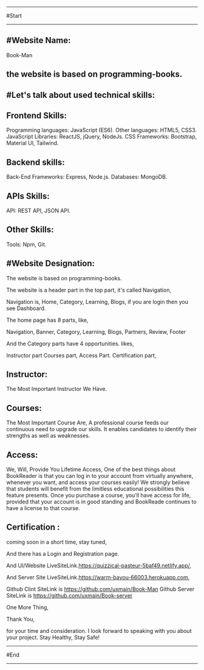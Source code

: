 --------------------------------------------------------------------------------------------------------------------------------------------------------


#Start


--------------------------------------------------------------------------------------------------------------------------------------------------------




#Website Name:
--------------
Book-Man




the website is based on programming-books.
------------------------------------------
















#Let's talk about used technical skills:
-----------------------------------------



Frontend Skills:
----------------

Programming languages: JavaScript (ES6).
Other languages: HTML5, CSS3.
JavaScript Libraries: ReactJS, jQuery, NodeJs.
CSS Frameworks: Bootstrap, Material UI, Tailwind.

Backend skills:
---------------


Back-End Frameworks: Express, Node.js. 
Databases: MongoDB.


APIs Skills:
------------

API:  REST API, JSON API.


Other Skills:
-------------

Tools: Npm, Git.


#Website Designation:
---------------------




The website is based on programming-books.

The website is a header part in the top part, it's called Navigation,

Navigation is, 
Home, 
Category,
Learning,
Blogs,
if you are login then you see Dashboard.






The home page has 8 parts, 
like, 


Navigation, 
Banner, 
Category, 
Learning, 
Blogs, 
Partners, 
Review, 
Footer 

And the Category parts have 4 opportunities.
likes,

Instructor part
Courses part,
Access Part.
Certification part,


Instructor:
-----------
The Most Important Instructor We Have.

Courses:
--------

The Most Important Course Are, 
A professional course feeds our continuous need to upgrade our skills. It enables candidates to identify their strengths as well as weaknesses.

Access:
-------

We, Will, Provide You Lifetime Access,
One of the best things about BookReader is that you can log in to your account from virtually anywhere, whenever you want, and access your courses easily! We strongly believe that students will benefit from the limitless educational possibilities this feature presents.
Once you purchase a course, you'll have access for life, provided that your account is in good standing and BookReade continues to have a license to that course.

Certification :
---------------

coming soon in a short time,  stay tuned,






And there has a Login and Registration page.
















And UI/Website LiveSiteLink.https://quizzical-pasteur-5baf49.netlify.app/,

And Server Site  LiveSiteLink.https://warm-bayou-66003.herokuapp.com,




Github Clint SiteLink is https://github.com/uxmain/Book-Man
Github Server SiteLink is https://github.com/uxmain/Book-server





One More Thing,

Thank You,

for your time and consideration. I look forward to speaking with you about your project.
Stay Healthy, Stay Safe!
















--------------------------------------------------------------------------------------------------------------------------------------------------------


#End


--------------------------------------------------------------------------------------------------------------------------------------------------------
